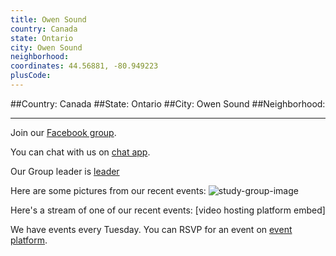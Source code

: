 ```yaml
---
title: Owen Sound
country: Canada
state: Ontario
city: Owen Sound
neighborhood: 
coordinates: 44.56881, -80.949223
plusCode:
---
```


##Country: Canada
##State: Ontario
##City: Owen Sound
##Neighborhood: 
*****
Join our [Facebook group](https://www.facebook.com/groups/free.code.camp.owen.sound).

You can chat with us on [chat app]().

Our Group leader is [leader]()

Here are some pictures from our recent events:
![study-group-image]()

Here's a stream of one of our recent events:
[video hosting platform embed]

We have events every Tuesday. You can RSVP for an event on [event platform]().
